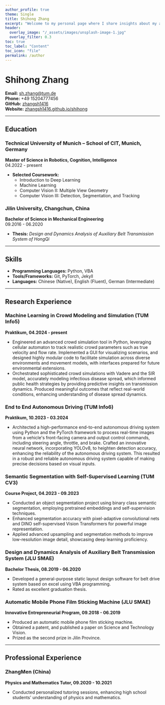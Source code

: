 ```yaml
---
author_profile: true
theme: Single
title: Shihong Zhang
excerpt: "Welcome to my personal page where I share insights about my academic and professional journey."
header:
  overlay_image: "/_assets/images/unsplash-image-1.jpg"
  overlay_filter: 0.3
toc: true
toc_label: "Content"
toc_icon: "file"
permalink: /author
---
```

# Shihong Zhang

**Email:** sh.zhang@tum.de  
**Phone:** +49 15204777456  
**GitHub:** [zhangsh1416](https://github.com/zhangsh1416)  
**Website:** [zhangsh1416.github.io/shihong](https://zhangsh1416.github.io/shihong)  

---

## Education

### Technical University of Munich – School of CIT, Munich, Germany
**Master of Science in Robotics, Cognition, Intelligence**  
04.2022 - present

- **Selected Coursework:**  
  - Introduction to Deep Learning  
  - Machine Learning  
  - Computer Vision II: Multiple View Geometry  
  - Computer Vision III: Detection, Segmentation, and Tracking  

### Jilin University, Changchun, China
**Bachelor of Science in Mechanical Engineering**  
09.2016 - 06.2020

- **Thesis:** *Design and Dynamics Analysis of Auxiliary Belt Transmission System of HongQi*  

---

## Skills

- **Programming Languages:** Python, VBA
- **Tools/Frameworks:** Git, PyTorch, Jekyll
- **Languages:** Chinese (Native), English (Fluent), German (Intermediate)

---

## Research Experience

### Machine Learning in Crowd Modeling and Simulation (TUM Info5)
**Praktikum, 04.2024 - present**

- Engineered an advanced crowd simulation tool in Python, leveraging cellular automaton to track realistic crowd parameters such as true velocity and flow rate. Implemented a GUI for visualizing scenarios, and designed highly modular code to facilitate simulation across diverse environments and movement models, with interfaces prepared for future environmental extensions.
- Orchestrated sophisticated crowd simulations with Vadere and the SIR model, accurately modeling infectious disease spread, which informed public health strategies by providing predictive insights on transmission dynamics. Produced meaningful outcomes that reflect real-world conditions, enhancing understanding of disease spread dynamics.

### End to End Autonomous Driving (TUM Info6)
**Praktikum, 10.2023 - 03.2024**

- Architected a high-performance end-to-end autonomous driving system using Python and the PyTorch framework to process real-time images from a vehicle's front-facing camera and output control commands, including steering angle, throttle, and brake. Crafted an innovative neural network, incorporating YOLOv8, to heighten detection accuracy, enhancing the reliability of the autonomous driving system. This resulted in a robust and reliable autonomous driving system capable of making precise decisions based on visual inputs.

### Semantic Segmentation with Self-Supervised Learning (TUM CV3)
**Course Project, 04.2023 - 09.2023**

- Conducted an object segmentation project using binary class semantic segmentation, employing pretrained embeddings and self-supervision techniques.
- Enhanced segmentation accuracy with pixel-adaptive convolutional nets and DINO self-supervised Vision Transformers for powerful image representation.
- Applied advanced upsampling and segmentation methods to improve low-resolution image detail, showcasing deep learning proficiency.

### Design and Dynamics Analysis of Auxiliary Belt Transmission System (JLU SMAE)
**Bachelor Thesis, 08.2019 - 06.2020**

- Developed a general-purpose static layout design software for belt drive system based on excel using VBA programming.
- Rated as excellent graduation thesis.

### Automatic Mobile Phone Film Sticking Machine (JLU SMAE)
**Innovative Entrepreneurial Program, 09.2018 - 06.2019**

- Produced an automatic mobile phone film sticking machine.
- Obtained a patent, and published a paper on Science and Technology Vision.
- Prized as the second prize in Jilin Province.

---

## Professional Experience

### ZhangMen (China)
**Physics and Mathematics Tutor, 09.2020 - 10.2021**

- Conducted personalized tutoring sessions, enhancing high school students' understanding of physics and mathematics.


